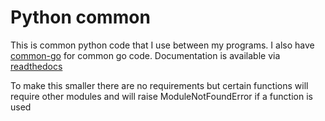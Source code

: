 # Python common

This is common python code that I use between my programs. I also have [common-go](https://github.com/Cyb3r-Jak3/common-go) for common go code.
Documentation is available via [readthedocs](https://common-py.docs.jwhite.network)

To make this smaller there are no requirements but certain functions will require other modules and will raise ModuleNotFoundError if a function is used

